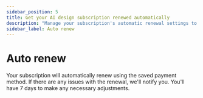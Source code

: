 ```yaml
---
sidebar_position: 5
title: Get your AI design subscription renewed automatically
description: "Manage your subscription's automatic renewal settings to maintain uninterrupted access."
sidebar_label: Auto renew
---
```


# Auto renew

Your subscription will automatically renew using the saved payment method. If there are any issues with the renewal, we'll notify you. You'll have 7 days to make any necessary adjustments.